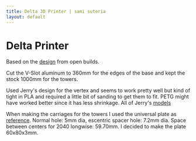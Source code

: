 ```yaml
---
title: Delta 3D Printer | sami suteria 
layout: default
---
```


# Delta Printer

Based on the [design](http://www.openbuilds.com/builds/delta-six.476/) from open builds. 

Cut the V-Slot aluminum to 360mm for the edges of the base and kept the stock 1000mm for the towers. 

Used Jerry's design for the vertex and seems to work pretty well but kind of tight in PLA and required a little bit of sanding to get them to fit. PETG might have worked better since it has less shrinkage. All of Jerry's [models](http://www.openbuilds.com/threads/delta-six.339/page-21)

When making the carriages for the towers I used the universal plate as [reference](http://makerstore.cc/wp-content/uploads/2015/03/V-Slot-Gantry-Plate-9.jpg). Normal hole: 5mm dia, escentric spacer hole: 7.2mm dia. Space between centers for 2040 longwise: 59.70mm. I decided to make the plate 60x80x3mm. 
